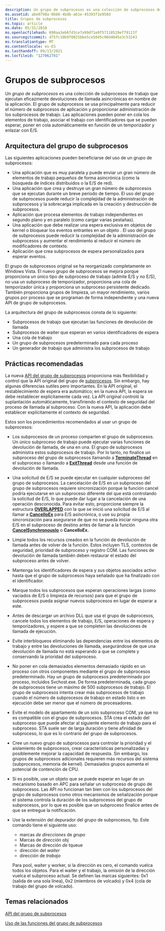 ```yaml
---
description: Un grupo de subprocesos es una colección de subprocesos de trabajo que ejecutan eficazmente devoluciones de llamada asincrónicas en nombre de la aplicación.
ms.assetid: abe0798a-0b60-4bdb-a61e-45393f1e958d
title: Grupos de subprocesos
ms.topic: article
ms.date: 05/31/2018
ms.openlocfilehash: 690aa3eb6fd3ce7a99d71e0f57118529ef79113f
ms.sourcegitcommit: d75fc10b9f0825bbe5ce5045c90d4045e3c53243
ms.translationtype: MT
ms.contentlocale: es-ES
ms.lasthandoff: 09/13/2021
ms.locfileid: "127062781"
---
```

# <a name="thread-pools"></a>Grupos de subprocesos

Un *grupo de subprocesos* es una colección de subprocesos de trabajo que ejecutan eficazmente devoluciones de llamada asincrónicas en nombre de la aplicación. El grupo de subprocesos se usa principalmente para reducir el número de subprocesos de aplicación y proporcionar administración de los subprocesos de trabajo. Las aplicaciones pueden poner en cola los elementos de trabajo, asociar el trabajo con identificadores que se pueden esperar, poner en cola automáticamente en función de un temporizador y enlazar con E/S.

## <a name="thread-pool-architecture"></a>Arquitectura del grupo de subprocesos

Las siguientes aplicaciones pueden beneficiarse del uso de un grupo de subprocesos:

-   Una aplicación que es muy paralela y puede enviar un gran número de elementos de trabajo pequeños de forma asincrónica (como la búsqueda de índices distribuidos o la E/S de red).
-   Una aplicación que crea y destruye un gran número de subprocesos que se ejecutan durante un breve período de tiempo. El uso del grupo de subprocesos puede reducir la complejidad de la administración de subprocesos y la sobrecarga implicada en la creación y destrucción de subprocesos.
-   Aplicación que procesa elementos de trabajo independientes en segundo plano y en paralelo (como cargar varias pestañas).
-   Una aplicación que debe realizar una espera exclusiva en objetos de kernel o bloquear los eventos entrantes en un objeto . El uso del grupo de subprocesos puede reducir la complejidad de la administración de subprocesos y aumentar el rendimiento al reducir el número de modificadores de contexto.
-   Aplicación que crea subprocesos de espera personalizados para esperar eventos.

El grupo de subprocesos original se ha reorganizado completamente en Windows Vista. El nuevo grupo de subprocesos se mejora porque proporciona un único tipo de subproceso de trabajo (admite E/S y no E/S), no usa un subproceso de temporizador, proporciona una cola de temporizador única y proporciona un subproceso persistente dedicado. También proporciona grupos de limpieza, un mayor rendimiento, varios grupos por proceso que se programan de forma independiente y una nueva API de grupo de subprocesos.

La arquitectura del grupo de subprocesos consta de lo siguiente:

-   Subprocesos de trabajo que ejecutan las funciones de devolución de llamada
-   Subprocesos de waiter que esperan en varios identificadores de espera
-   Una cola de trabajo
-   Un grupo de subprocesos predeterminado para cada proceso
-   Un generador de trabajo que administra los subprocesos de trabajo

## <a name="best-practices"></a>Prácticas recomendadas

La nueva [API del grupo de subprocesos](thread-pool-api.md) proporciona más flexibilidad y control que la API original del grupo de [subprocesos](thread-pooling.md). Sin embargo, hay algunas diferencias sutiles pero importantes. En la API original, el restablecimiento de espera era automático; en la nueva API, la espera se debe restablecer explícitamente cada vez. La API original controló la suplantación automáticamente, transfiriendo el contexto de seguridad del proceso de llamada al subproceso. Con la nueva API, la aplicación debe establecer explícitamente el contexto de seguridad.

Estos son los procedimientos recomendados al usar un grupo de subprocesos:

-   Los subprocesos de un proceso comparten el grupo de subprocesos. Un único subproceso de trabajo puede ejecutar varias funciones de devolución de llamada, de una en una. El grupo de subprocesos administra estos subprocesos de trabajo. Por lo tanto, no finalice un subproceso del grupo de subprocesos llamando a [**TerminateThread**](/windows/win32/api/processthreadsapi/nf-processthreadsapi-terminatethread) en el subproceso o llamando a [**ExitThread**](/windows/win32/api/processthreadsapi/nf-processthreadsapi-exitthread) desde una función de devolución de llamada.
-   Una solicitud de E/S se puede ejecutar en cualquier subproceso del grupo de subprocesos. La cancelación de E/S en un subproceso del grupo de subprocesos requiere sincronización porque la función cancel podría ejecutarse en un subproceso diferente del que está controlando la solicitud de E/S, lo que puede dar lugar a la cancelación de una operación desconocida. Para evitar esto, proporcione siempre la estructura [**OVERLAPPED**](/windows/win32/api/minwinbase/ns-minwinbase-overlapped) con la que se inició una solicitud de E/S al llamar a [**CancelIoEx**](/windows/win32/api/ioapiset/nf-ioapiset-cancelioex) para E/S asincrónica, o use su propia sincronización para asegurarse de que no se pueda iniciar ninguna otra E/S en el subproceso de destino antes de llamar a la función [**CancelSynchronousIo**](/windows/win32/api/ioapiset/nf-ioapiset-cancelsynchronousio) o **CancelIoEx.**
-   Limpie todos los recursos creados en la función de devolución de llamada antes de volver de la función. Estos incluyen TLS, contextos de seguridad, prioridad de subproceso y registro COM. Las funciones de devolución de llamada también deben restaurar el estado del subproceso antes de volver.
-   Mantenga los identificadores de espera y sus objetos asociados activo hasta que el grupo de subprocesos haya señalado que ha finalizado con el identificador.
-   Marque todos los subprocesos que esperan operaciones largas (como vaciados de E/S o limpieza de recursos) para que el grupo de subprocesos pueda asignar nuevos subprocesos en lugar de esperar a este.
-   Antes de descargar un archivo DLL que usa el grupo de subprocesos, cancele todos los elementos de trabajo, E/S, operaciones de espera y temporizadores, y espere a que se completen las devoluciones de llamada de ejecución.
-   Evite interbloqueos eliminando las dependencias entre los elementos de trabajo y entre las devoluciones de llamada, asegurándose de que una devolución de llamada no está esperando a que se complete y conservando la prioridad del subproceso.
-   No poner en cola demasiados elementos demasiado rápido en un proceso con otros componentes mediante el grupo de subprocesos predeterminado. Hay un grupo de subprocesos predeterminado por proceso, incluidos Svchost.exe. De forma predeterminada, cada grupo de subprocesos tiene un máximo de 500 subprocesos de trabajo. El grupo de subprocesos intenta crear más subprocesos de trabajo cuando el número de subprocesos de trabajo en estado listo o en ejecución debe ser menor que el número de procesadores.
-   Evite el modelo de apartamento de un solo subproceso COM, ya que no es compatible con el grupo de subprocesos. STA crea el estado del subproceso que puede afectar al siguiente elemento de trabajo para el subproceso. STA suele ser de larga duración y tiene afinidad de subproceso, lo que es lo contrario del grupo de subprocesos.
-   Cree un nuevo grupo de subprocesos para controlar la prioridad y el aislamiento de subprocesos, crear características personalizadas y posiblemente mejorar la capacidad de respuesta. Sin embargo, los grupos de subprocesos adicionales requieren más recursos del sistema (subprocesos, memoria de kernel). Demasiados grupos aumenta el potencial de contención de CPU.
-   Si es posible, use un objeto que se puede esperar en lugar de un mecanismo basado en APC para señalar un subproceso de grupo de subprocesos. Las API no funcionan tan bien con los subprocesos del grupo de subprocesos como otros mecanismos de señalización porque el sistema controla la duración de los subprocesos del grupo de subprocesos, por lo que es posible que un subproceso finalice antes de que se entregue la notificación.
-   Use la extensión del depurador del grupo de subprocesos, !tp. Este comando tiene el siguiente uso:

    -   marcas *de direcciones* de *grupo*
    -   Marcas de *dirección*  obj
    -   Marcas de dirección *de*  tqueue
    -   dirección del *waiter*
    -   dirección de *trabajo*

    Para pool, waiter y worker, si la dirección es cero, el comando vuelca todos los objetos. Para el waiter y el trabajo, la omisión de la dirección vuelca el subproceso actual. Se definen las marcas siguientes: 0x1 (salida de una sola línea), 0x2 (miembros de volcado) y 0x4 (cola de trabajo del grupo de volcado).

## <a name="related-topics"></a>Temas relacionados

<dl> <dt>

[API del grupo de subprocesos](thread-pool-api.md)
</dt> <dt>

[Uso de las funciones del grupo de subprocesos](using-the-thread-pool-functions.md)
</dt> </dl>

 

 
